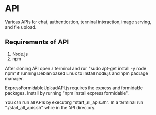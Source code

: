 # API
Various APIs for chat, authentication, terminal interaction, image serving, and file upload.

## Requirements of API

1. Node.js
2. npm

After cloning API open a terminal and run "sudo apt-get install -y node npm" if running Debian based Linux to install node.js and npm package manager.

ExpressFormidableUploadAPI.js requires the express and formidable packages. Install by running "npm install express formidable".

You can run all APIs by executing "start_all_apis.sh". In a terminal run "./start_all_apis.sh" while in the API directory.

